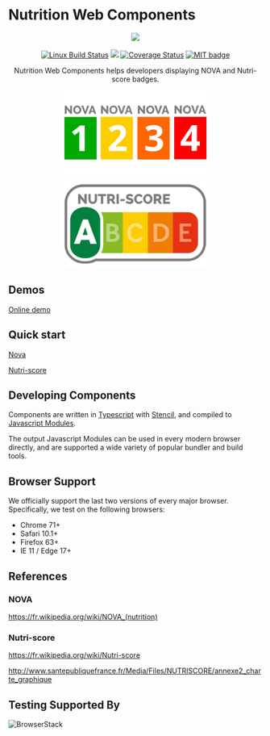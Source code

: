 # Nutrition Web Components

<p align="center">
  <img src="https://badges.herokuapp.com/browsers?firefox=64&googlechrome=71&safari=12&microsoftedge=17&iexplore=11"/>
</p>

<p align="center">
  <a href="https://travis-ci.org/vogloblinsky/nutrition-web-components"><img src="https://img.shields.io/travis/vogloblinsky/nutrition-web-components/develop.svg?label=Linux%20build" alt="Linux Build Status"/></a>
  <a href="https://www.browserstack.com/automate/public-build/T3JpQmgwYnd3QVhOTFJOaUVWTU5ici82RTFueDJYemNQbFVZSzd4dzBEcz0tLVJLZXdhc3NWSWgzU04rRkV0SFZvVGc9PQ==--da3c5152d96aadb619e03ad9be536670bcb41111"><img src="https://www.browserstack.com/automate/badge.svg?badge_key=T3JpQmgwYnd3QVhOTFJOaUVWTU5ici82RTFueDJYemNQbFVZSzd4dzBEcz0tLVJLZXdhc3NWSWgzU04rRkV0SFZvVGc9PQ==--da3c5152d96aadb619e03ad9be536670bcb41111"/></a>
  <a href='https://coveralls.io/github/vogloblinsky/nutrition-web-components?branch=develop'><img src='https://coveralls.io/repos/github/vogloblinsky/nutrition-web-components/badge.svg?branch=develop' alt='Coverage Status' /></a>
  <a href="https://opensource.org/licenses/MIT"><img src="http://img.shields.io/badge/license-MIT-brightgreen.svg" alt="MIT badge"/></a>
</p>

<p align="center">
  Nutrition Web Components helps developers displaying NOVA and Nutri-score badges.
</p>

<p align="center">
  <img src="images/nova.png"/>
  <img src="images/nutri-score.png"/>
</p>

## Demos

[Online demo](http://vogloblinsky.github.io/nutrition-web-components)

## Quick start

[Nova](https://github.com/vogloblinsky/nutrition-web-components/tree/develop/packages/nova)

[Nutri-score](https://github.com/vogloblinsky/nutrition-web-components/tree/develop/packages/nutri-score)

## Developing Components

Components are written in [Typescript](https://typescriptlang.org) with [Stencil](https://stenciljs.com/), and compiled to [Javascript Modules](https://hacks.mozilla.org/2018/03/es-modules-a-cartoon-deep-dive/).

The output Javascript Modules can be used in every modern browser directly, and are supported a wide variety of popular bundler and build tools.

## Browser Support

We officially support the last two versions of every major browser. Specifically, we test on the following browsers:

-   Chrome 71+
-   Safari 10.1+
-   Firefox 63+
-   IE 11 / Edge 17+

## References

### NOVA

https://fr.wikipedia.org/wiki/NOVA_(nutrition)

### Nutri-score

https://fr.wikipedia.org/wiki/Nutri-score

http://www.santepubliquefrance.fr/Media/Files/NUTRISCORE/annexe2_charte_graphique

## Testing Supported By

<img width="160" src="https://www.browserstack.com/images/layout/browserstack-logo-600x315.png" alt="BrowserStack"/>
